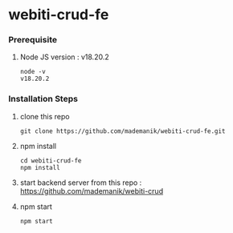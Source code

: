 # webiti-crud-fe

### Prerequisite
1. Node JS version : v18.20.2
   ```
   node -v
   v18.20.2
   ```

### Installation Steps
1. clone this repo
   ```
   git clone https://github.com/mademanik/webiti-crud-fe.git
   ```
2. npm install
   ```
   cd webiti-crud-fe
   npm install
   ```
3. start backend server from this repo : https://github.com/mademanik/webiti-crud

4. npm start
    ```
   npm start
   ```